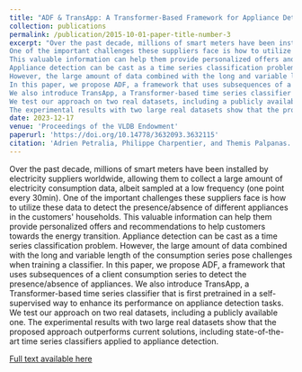 ```yaml
---
title: "ADF & TransApp: A Transformer-Based Framework for Appliance Detection Using Smart Meter Consumption Series"
collection: publications
permalink: /publication/2015-10-01-paper-title-number-3
excerpt: "Over the past decade, millions of smart meters have been installed by electricity suppliers worldwide, allowing them to collect a large amount of electricity consumption data, albeit sampled at a low frequency (one point every 30min). 
One of the important challenges these suppliers face is how to utilize these data to detect the presence/absence of different appliances in the customers' households. 
This valuable information can help them provide personalized offers and recommendations to help customers towards the energy transition. 
Appliance detection can be cast as a time series classification problem. 
However, the large amount of data combined with the long and variable length of the consumption series pose challenges when training a classifier.
In this paper, we propose ADF, a framework that uses subsequences of a client consumption series to detect the presence/absence of appliances. 
We also introduce TransApp, a Transformer-based time series classifier that is first pretrained in a self-supervised way to enhance its performance on appliance detection tasks. 
We test our approach on two real datasets, including a publicly available one.
The experimental results with two large real datasets show that the proposed approach outperforms current solutions, including state-of-the-art time series classifiers applied to appliance detection."
date: 2023-12-17
venue: 'Proceedings of the VLDB Endowment'
paperurl: 'https://doi.org/10.14778/3632093.3632115'
citation: 'Adrien Petralia, Philippe Charpentier, and Themis Palpanas. ADF & TransApp: A Transformer-Based Framework for Appliance Detection Using Smart Meter Consumption Series. PVLDB, 17(3): 553-562, 2023. doi:10.14778/3632093.363211'
---
```

Over the past decade, millions of smart meters have been installed by electricity suppliers worldwide, allowing them to collect a large amount of electricity consumption data, albeit sampled at a low frequency (one point every 30min). 
One of the important challenges these suppliers face is how to utilize these data to detect the presence/absence of different appliances in the customers' households. 
This valuable information can help them provide personalized offers and recommendations to help customers towards the energy transition. 
Appliance detection can be cast as a time series classification problem. 
However, the large amount of data combined with the long and variable length of the consumption series pose challenges when training a classifier.
In this paper, we propose ADF, a framework that uses subsequences of a client consumption series to detect the presence/absence of appliances. 
We also introduce TransApp, a Transformer-based time series classifier that is first pretrained in a self-supervised way to enhance its performance on appliance detection tasks. 
We test our approach on two real datasets, including a publicly available one.
The experimental results with two large real datasets show that the proposed approach outperforms current solutions, including state-of-the-art time series classifiers applied to appliance detection.

[Full text  available here](https://doi.org/10.14778/3632093.3632115)
